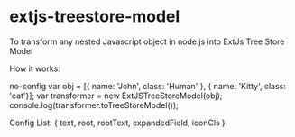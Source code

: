 extjs-treestore-model
=====================

To transform any nested Javascript object in node.js into ExtJs Tree Store Model

How it works:

no-config
var obj = [{ name: 'John', class: 'Human' }, { name: 'Kitty', class: 'cat'}];
var transformer = new ExtJSTreeStoreModel(obj);
console.log(transformer.toTreeStoreModel());

Config List: { text, root, rootText, expandedField, iconCls }
